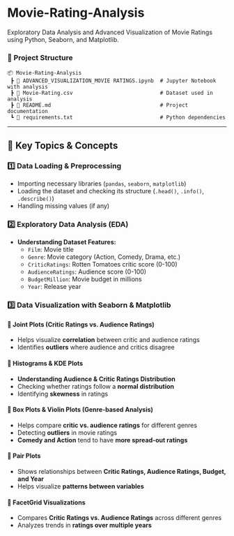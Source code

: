 # Movie-Rating-Analysis
Exploratory Data Analysis and Advanced Visualization of Movie Ratings using Python, Seaborn, and Matplotlib.

### **📂 Project Structure**  
```
📦 Movie-Rating-Analysis
 ┣ 📜 ADVANCED_VISUALIZATION_MOVIE RATINGS.ipynb  # Jupyter Notebook with analysis
 ┣ 📜 Movie-Rating.csv                            # Dataset used in analysis
 ┣ 📜 README.md                                   # Project documentation
 ┗ 📜 requirements.txt                            # Python dependencies
```  

---

## **🚀 Key Topics & Concepts**  

### **1️⃣ Data Loading & Preprocessing**  
- Importing necessary libraries (`pandas`, `seaborn`, `matplotlib`)  
- Loading the dataset and checking its structure (`.head()`, `.info()`, `.describe()`)  
- Handling missing values (if any)  

### **2️⃣ Exploratory Data Analysis (EDA)**  
- **Understanding Dataset Features:**  
  - `Film`: Movie title  
  - `Genre`: Movie category (Action, Comedy, Drama, etc.)  
  - `CriticRatings`: Rotten Tomatoes critic score (0-100)  
  - `AudienceRatings`: Audience score (0-100)  
  - `BudgetMillion`: Movie budget in millions  
  - `Year`: Release year  

### **3️⃣ Data Visualization with Seaborn & Matplotlib**  

#### **🔹 Joint Plots (Critic Ratings vs. Audience Ratings)**  
- Helps visualize **correlation** between critic and audience ratings  
- Identifies **outliers** where audience and critics disagree  

#### **🔹 Histograms & KDE Plots**  
- **Understanding Audience & Critic Ratings Distribution**  
- Checking whether ratings follow a **normal distribution**  
- Identifying **skewness** in ratings  

#### **🔹 Box Plots & Violin Plots (Genre-based Analysis)**  
- Helps compare **critic vs. audience ratings** for different genres  
- Detecting **outliers** in movie ratings  
- **Comedy and Action** tend to have **more spread-out ratings**  

#### **🔹 Pair Plots**  
- Shows relationships between **Critic Ratings, Audience Ratings, Budget, and Year**  
- Helps visualize **patterns between variables**  

#### **🔹 FacetGrid Visualizations**  
- Compares **Critic Ratings vs. Audience Ratings** across different genres  
- Analyzes trends in **ratings over multiple years**  

